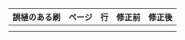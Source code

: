 | 誤植のある刷 | ページ | 行 | 修正前 | 修正後 |
|:-----------|:------------|:------------|:------------|:------------|
| | | | | |
| | | | | |

